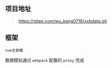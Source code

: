 ## 项目地址

> ​	https://gitee.com/wu_kang0718/xxbdata.git

## 框架

`vue全家桶`

数据模拟通过 `webpack` 配置的 `proxy` 完成